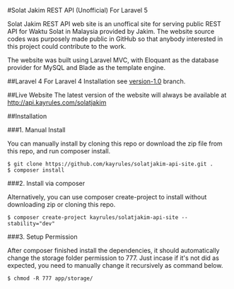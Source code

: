 #Solat Jakim REST API (Unofficial) For Laravel 5

Solat Jakim REST API web site is an unoffical site for serving public REST API for Waktu Solat in Malaysia provided by Jakim. The website source codes was purposely made public in GitHub so that anybody interested in this project could contribute to the work.

The website was built using Laravel MVC, with Eloquant as the database provider for MySQL and Blade as the template engine.

##Laravel 4
For Laravel 4 Installation see [version-1.0](https://github.com/kayrules/solatjakim-api-site/tree/version-1.0) branch.


##Live Website
The latest version of the website will always be available at http://api.kayrules.com/solatjakim

##Installation

###1. Manual Install

You can manually install by cloning this repo or download the zip file from this repo, and run composer install.
```
$ git clone https://github.com/kayrules/solatjakim-api-site.git .
$ composer install
```

###2. Install via composer

Alternatively, you can use composer create-project to install without downloading zip or cloning this repo.
```
$ composer create-project kayrules/solatjakim-api-site --stability="dev"
```

###3. Setup Permission

After composer finished install the dependencies, it should automatically change the storage folder permission to 777. Just incase if it's not did as expected, you need to manually change it recursively as command below.
```
$ chmod -R 777 app/storage/
```
